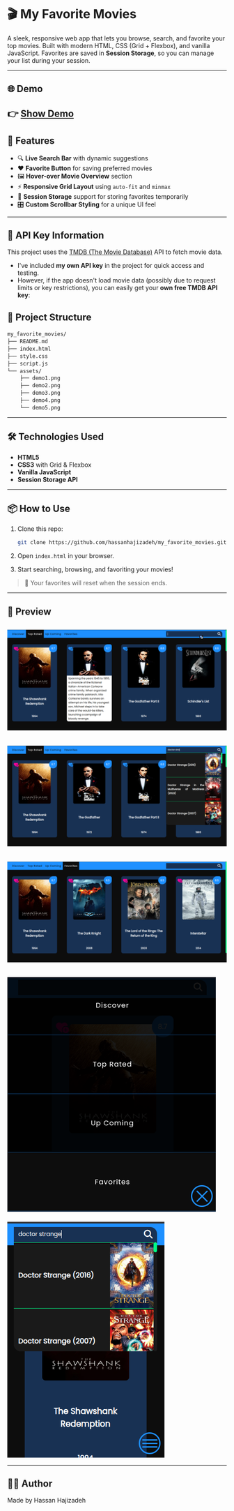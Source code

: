 # 🎬 My Favorite Movies

A sleek, responsive web app that lets you browse, search, and favorite your top movies. Built with modern HTML, CSS (Grid + Flexbox), and vanilla JavaScript. Favorites are saved in **Session Storage**, so you can manage your list during your session.

---

## 🌐 Demo

## 👉 [Show Demo](https://hassanhajizadeh-my-favorite-movies.netlify.app)

## 🚀 Features

-   🔍 **Live Search Bar** with dynamic suggestions
-   ❤️ **Favorite Button** for saving preferred movies
-   🖼️ **Hover-over Movie Overview** section
-   ⚡ **Responsive Grid Layout** using `auto-fit` and `minmax`
-   🧠 **Session Storage** support for storing favorites temporarily
-   🎛️ **Custom Scrollbar Styling** for a unique UI feel

---

## 🔑 API Key Information

This project uses the [TMDB (The Movie Database)](https://www.themoviedb.org/) API to fetch movie data.

-   I've included **my own API key** in the project for quick access and testing.
-   However, if the app doesn't load movie data (possibly due to request limits or key restrictions), you can easily get your **own free TMDB API key**:

## 📁 Project Structure

```bash
my_favorite_movies/
├── README.md
├── index.html
├── style.css
├── script.js
└── assets/
    ├── demo1.png
    ├── demo2.png
    ├── demo3.png
    ├── demo4.png
    └── demo5.png
```

---

## 🛠️ Technologies Used

-   **HTML5**
-   **CSS3** with Grid & Flexbox
-   **Vanilla JavaScript**
-   **Session Storage API**

---

## 📦 How to Use

1. Clone this repo:

    ```bash
    git clone https://github.com/hassanhajizadeh/my_favorite_movies.git
    ```

2. Open `index.html` in your browser.

3. Start searching, browsing, and favoriting your movies!

> 🔁 Your favorites will reset when the session ends.

---

## 📸 Preview

## ![App Screenshot](assets/demo1.png)

## ![App Screenshot](assets/demo2.png)

## ![App Screenshot](assets/demo3.png)

## ![App Screenshot](assets/demo4.png)

![App Screenshot](assets/demo5.png)

---

## 🧑‍💻 Author

Made by Hassan Hajizadeh
